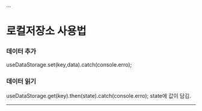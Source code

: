 ...

# 로컬저장소 사용법

### 데이터 추가

useDataStorage.set(key,data).catch(console.erro);

### 데이터 읽기

useDataStorage.get(key).then(state).catch(console.erro);
state에 값이 담김.

---
